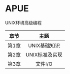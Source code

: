 # APUE

UNIX环境高级编程

|   章节    |   主题    |
|:--------:|:---------:|
|   第1章   |   UNIX基础知识  |
|   第2章   |   UNIX标准及实现 |
|   第3章   |   文件I/O |
